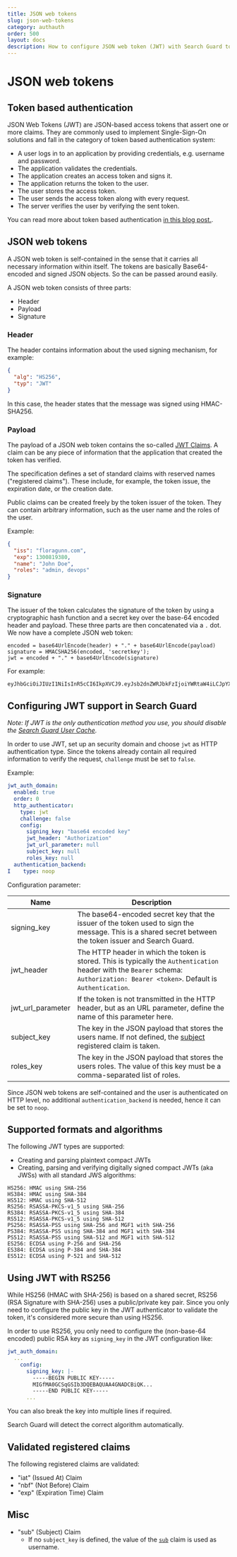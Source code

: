 ```yaml
---
title: JSON web tokens
slug: json-web-tokens
category: authauth
order: 500
layout: docs
description: How to configure JSON web token (JWT) with Search Guard to implement Single Sign On access to your Elasticsearch cluster.
---
```

<!---
Copryight 2017 floragunn GmbH
-->

# JSON web tokens

## Token based authentication

JSON Web Tokens (JWT) are JSON-based access tokens that assert one or more claims. They are commonly used to implement Single-Sign-On solutions and fall in the category of token based authentication system:

* A user logs in to an application by providing credentials, e.g. username and password.
* The application validates the credentials.
* The application creates an access token and signs it.
* The application returns the token to the user.
* The user stores the access token.
* The user sends the access token along with every request.
* The server verifies the user by verifying the sent token.

You can read more about token based authentication [in this blog post.](https://scotch.io/tutorials/the-ins-and-outs-of-token-based-authentication).

## JSON web tokens

A JSON web token is self-contained in the sense that it carries all necessary information within itself. The tokens are basically Base64-encoded and signed JSON objects. So the can be passed around easily.

A JSON web token consists of three parts:

* Header
* Payload
* Signature

### Header

The header contains information about the used signing mechanism, for example:

```json
{
  "alg": "HS256",
  "typ": "JWT"
}
```

In this case, the header states that the message was signed using HMAC-SHA256.

### Payload

The payload of a JSON web token contains the so-called [JWT Claims](http://self-issued.info/docs/draft-ietf-oauth-json-web-token.html#RegisteredClaimName). A claim can be any piece of information that the application that created the token has verified.

The specification defines a set of standard claims with reserved names ("registered claims"). These include, for example, the token issue, the expiration date, or the creation date.

Public claims can be created freely by the token issuer of the token.  They can contain arbitrary information, such as the user name and the roles of the user.

Example:

```json
{
  "iss": "floragunn.com",
  "exp": 1300819380,
  "name": "John Doe",
  "roles": "admin, devops"
}
```
### Signature

The issuer of the token calculates the signature of the token by using a cryptographic hash function and a secret key over the base-64 encoded header and payload. These three parts are then concatenated via a `.` dot. We now have a complete JSON web token:


```
encoded = base64UrlEncode(header) + "." + base64UrlEncode(payload)
signature = HMACSHA256(encoded, 'secretkey');
jwt = encoded + "." + base64UrlEncode(signature)
```

For example:
```
eyJhbGciOiJIUzI1NiIsInR5cCI6IkpXVCJ9.eyJsb2dnZWRJbkFzIjoiYWRtaW4iLCJpYXQiOjE0MjI3Nzk2Mzh9.gzSraSYS8EXBxLN_oWnFSRgCzcmJmMjLiuyu5CSpyHI
```

## Configuring JWT support in Search Guard

*Note: If JWT is the only authentication method you use, you should disable the [Search Guard User Cache](configuration_cache.md).*

In order to use JWT, set up an security domain and choose `jwt` as HTTP authentication type. Since the tokens already contain all required information to verify the request, `challenge` must be set to `false`.

Example:

```yaml
jwt_auth_domain:
  enabled: true
  order: 0
  http_authenticator:
    type: jwt
    challenge: false
    config:
      signing_key: "base64 encoded key"
      jwt_header: "Authorization"
      jwt_url_parameter: null
      subject_key: null
      roles_key: null
  authentication_backend:
I    type: noop
```

Configuration parameter:

| Name | Description |
|---|---|
| signing_key | The base64-encoded secret key that the issuer of the token used to sign the message. This is a shared secret between the token issuer and Search Guard. |
| jwt\_header | The HTTP header in which the token is stored. This is typically the `Authentication` header with the `Bearer` schema: `Authorization: Bearer <token>`. Default is `Authentication`.|
| jwt\_url\_parameter | If the token is not transmitted in the HTTP header, but as an URL parameter, define the name of this parameter here. |
| subject_key | The key in the JSON payload that stores the users name. If not defined, the [subject](https://tools.ietf.org/html/rfc7519#section-4.1.2) registered claim is taken.|
| roles_key | The key in the JSON payload that stores the users roles. The value of this key must be a comma-separated list of roles. |

Since JSON web tokens are self-contained and the user is authenticated on HTTP level, no additional `authentication_backend` is needed, hence it can be set to `noop`.

## Supported formats and algorithms

The following JWT types are supported:

* Creating and parsing plaintext compact JWTs
* Creating, parsing and verifying digitally signed compact JWTs (aka JWSs) with all standard JWS algorithms:

```
HS256: HMAC using SHA-256
HS384: HMAC using SHA-384
HS512: HMAC using SHA-512
RS256: RSASSA-PKCS-v1_5 using SHA-256
RS384: RSASSA-PKCS-v1_5 using SHA-384
RS512: RSASSA-PKCS-v1_5 using SHA-512
PS256: RSASSA-PSS using SHA-256 and MGF1 with SHA-256
PS384: RSASSA-PSS using SHA-384 and MGF1 with SHA-384
PS512: RSASSA-PSS using SHA-512 and MGF1 with SHA-512
ES256: ECDSA using P-256 and SHA-256
ES384: ECDSA using P-384 and SHA-384
ES512: ECDSA using P-521 and SHA-512
```

## Using JWT with RS256

While HS256 (HMAC with SHA-256) is based on a shared secret, RS256 (RSA Signature with SHA-256) uses a public/private key pair. Since you only need to configure the public key in the JWT authenticator to validate the token, it's considered more secure than using HS256.

In order to use RS256, you only need to configure the (non-base-64 encoded) public RSA key as `signing_key` in the JWT configuration like:

```yaml
jwt_auth_domain:
  ...
    config:
      signing_key: |-
        -----BEGIN PUBLIC KEY-----
        MIGfMA0GCSqGSIb3DQEBAQUAA4GNADCBiQK...
        -----END PUBLIC KEY-----
      ...
```

You can also break the key into multiple lines if required.

Search Guard will detect the correct algorithm automatically.

## Validated registered claims

The following registered claims are validated:

* "iat" (Issued At) Claim
* "nbf" (Not Before) Claim
* "exp" (Expiration Time) Claim

## Misc

* "sub" (Subject) Claim
  * If no `subject_key` is defined, the value of the [`sub`](https://tools.ietf.org/html/rfc7519#section-4.1.2) claim is used as username.